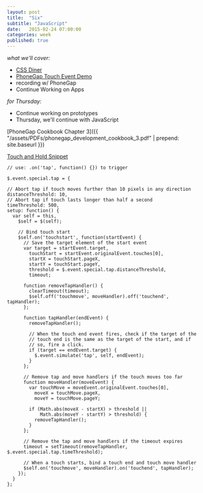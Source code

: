 ```yaml
---
layout: post
title:  "Six"
subtitle: "JavaScript"
date:   2015-02-24 07:00:00
categories: week
published: true
---
```


*what we'll cover:*

- [CSS Diner](http://flukeout.github.io)
- [PhoneGap Touch Event Demo](https://github.com/notandrewkaye/touchMe)
- recording w/ PhoneGap
- Continue Working on Apps

*for Thursday:*

- Continue working on prototypes
- Thursday, we'll continue with JavaScript

[PhoneGap Cookbook Chapter 3]({{ "/assets/PDFs/phonegap_development_cookbook_3.pdf" | prepend: site.baseurl }})


<div class="expander">
  <a href="javascript:void(0)" id="js-expander-trigger-2" class="expander-trigger expander-hidden demo">Touch and Hold Snippet</a>
  <div id="js-expander-content-2" class="expander-content" markdown="1">

    // use: .on('tap', function() {}) to trigger

    $.event.special.tap = {

    // Abort tap if touch moves further than 10 pixels in any direction
    distanceThreshold: 10,
    // Abort tap if touch lasts longer than half a second
    timeThreshold: 500,
    setup: function() {
      var self = this,
        $self = $(self);

        // Bind touch start
        $self.on('touchstart', function(startEvent) {
          // Save the target element of the start event
          var target = startEvent.target,
            touchStart = startEvent.originalEvent.touches[0],
            startX = touchStart.pageX,
            startY = touchStart.pageY,
            threshold = $.event.special.tap.distanceThreshold,
            timeout;

          function removeTapHandler() {
            clearTimeout(timeout);
            $self.off('touchmove', moveHandler).off('touchend', tapHandler);
          };

          function tapHandler(endEvent) {
            removeTapHandler();

            // When the touch end event fires, check if the target of the
            // touch end is the same as the target of the start, and if
            // so, fire a click.
            if (target == endEvent.target) {
              $.event.simulate('tap', self, endEvent);
            }
          };

          // Remove tap and move handlers if the touch moves too far
          function moveHandler(moveEvent) {
            var touchMove = moveEvent.originalEvent.touches[0],
              moveX = touchMove.pageX,
              moveY = touchMove.pageY;

            if (Math.abs(moveX - startX) > threshold ||
                Math.abs(moveY - startY) > threshold) {
              removeTapHandler();
            }
          };

          // Remove the tap and move handlers if the timeout expires
          timeout = setTimeout(removeTapHandler, $.event.special.tap.timeThreshold);

          // When a touch starts, bind a touch end and touch move handler
          $self.on('touchmove', moveHandler).on('touchend', tapHandler);
        });
      }
    };

</div>
</div>

